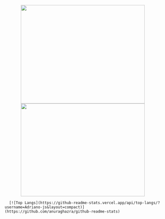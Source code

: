 <p align="center">
      <img src="https://i.imgur.com/WAtGNF6.png" width="400px" height="318px"/> <img src="https://i.imgur.com/d9ulNUe.gif" width="400" height="300"/>

      [![Top Langs](https://github-readme-stats.vercel.app/api/top-langs/?username=Adriano-js&layout=compact)](https://github.com/anuraghazra/github-readme-stats)
</p>
